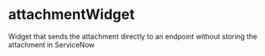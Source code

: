# attachmentWidget
Widget that sends the attachment directly to an endpoint without storing the attachment in ServiceNow
